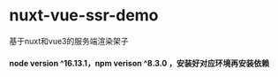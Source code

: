 # nuxt-vue-ssr-demo
基于nuxt和vue3的服务端渲染架子

#### node version ^16.13.1，npm verison ^8.3.0 ，安装好对应环境再安装依赖
